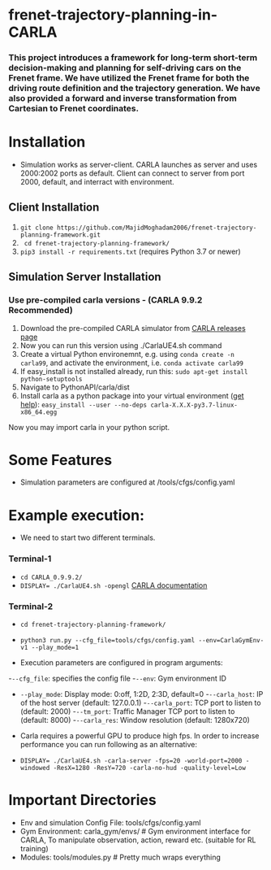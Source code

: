 # frenet-trajectory-planning-in-CARLA
### This project introduces a framework for long-term short-term decision-making and planning for self-driving cars on the Frenet frame. We have utilized the Frenet frame for both the driving route definition and the trajectory generation. We have also provided a forward and inverse transformation from Cartesian to Frenet coordinates.

# Installation
- Simulation works as server-client. CARLA launches as server and uses 2000:2002 ports as default. Client can connect to server from port 2000, default, and interract with environment.

## Client Installation
1. ```git clone https://github.com/MajidMoghadam2006/frenet-trajectory-planning-framework.git```
2. ``` cd frenet-trajectory-planning-framework/```
3. ``` pip3 install -r requirements.txt ``` (requires Python 3.7 or newer)

## Simulation Server Installation
###  Use pre-compiled carla versions - (CARLA 9.9.2 Recommended)
1. Download the pre-compiled CARLA simulator from [CARLA releases page](https://github.com/carla-simulator/carla/releases)
2. Now you can run this version using ./CarlaUE4.sh command
3. Create a virtual Python environemnt, e.g. using ```conda create -n carla99```, and activate the environment, i.e. ```conda activate carla99```
4. If easy_install is not installed already, run this: ```sudo apt-get install python-setuptools```
5. Navigate to PythonAPI/carla/dist
6. Install carla as a python package into your virtual environment ([get help](https://carla.readthedocs.io/en/latest/build_system/)): ```easy_install --user --no-deps carla-X.X.X-py3.7-linux-x86_64.egg```

Now you may import carla in your python script.

# Some Features

- Simulation parameters are configured at /tools/cfgs/config.yaml

# Example execution:
- We need to start two different terminals. 
### Terminal-1
- ```cd CARLA_0.9.9.2/```
- ```DISPLAY= ./CarlaUE4.sh -opengl```
[CARLA documentation](https://carla.readthedocs.io/en/latest/)

### Terminal-2
- ```cd frenet-trajectory-planning-framework/```
- ```python3 run.py --cfg_file=tools/cfgs/config.yaml --env=CarlaGymEnv-v1 --play_mode=1```

- Execution parameters are configured in program arguments:

-```--cfg_file```: specifies the config file
-```--env```: Gym environment ID
- ```--play_mode```: Display mode: 0:off, 1:2D, 2:3D, default=0
-```--carla_host```: IP of the host server (default: 127.0.0.1)
-```--carla_port```: TCP port to listen to (default: 2000)
-```--tm_port```: Traffic Manager TCP port to listen to (default: 8000)
-```--carla_res```: Window resolution (default: 1280x720)

- Carla requires a powerful GPU to produce high fps. In order to increase performance you can run following as an alternative:

- ```DISPLAY= ./CarlaUE4.sh -carla-server -fps=20 -world-port=2000 -windowed -ResX=1280 -ResY=720 -carla-no-hud -quality-level=Low```


# Important Directories
- Env and simulation Config File: tools/cfgs/config.yaml
- Gym Environment: carla_gym/envs/ # Gym environment interface for CARLA, To manipulate observation, action, reward etc. (suitable for RL training)
- Modules: tools/modules.py # Pretty much wraps everything

